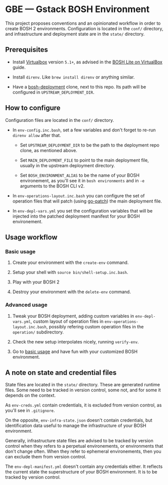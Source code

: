 GBE — Gstack BOSH Environment
=============================

This project proposes conventions and an opinionated workflow in order to
create BOSH 2 environments. Configuration is located in the `conf/` directory,
and infrastructure and deployment state are in the `state/` directory.


Prerequisites
-------------

- Install [Virtualbox](https://www.virtualbox.org/wiki/Downloads)
  version `5.1+`, as advised in the
  [BOSH Lite on VirtualBox](https://github.com/cloudfoundry/bosh-deployment/blob/bedbfc9bbf15df64fb9e34343b3a18995d4ca709/docs/bosh-lite-on-vbox.md#bosh-lite-on-virtualbox)
  guide.

- Install `direnv`. Like `brew install direnv` or anything similar.

- Have a [bosh-deployment](https://github.com/cloudfoundry/bosh-deployment)
  clone, next to this repo. Its path will be configured in
  `UPSTREAM_DEPLOYMENT_DIR`.


How to configure
----------------

Configuration files are located in the `conf/` directory.

- In `env-config.inc.bash`, set a few variables and don't forget to re-run
  `direnv allow` after that.

  - Set `UPSTREAM_DEPLOYMENT_DIR` to be the path to the deployment repo clone,
    as mentioned above.

  - Set `MAIN_DEPLOYMENT_FILE` to point to the main deployment file, usually
    in the upstream deployment directory.

  - Set `BOSH_ENVIRONMENT_ALIAS` to be the name of your BOSH environement, as
    you'll see it in `bosh environments` and in `-e` arguments to the BOSH CLI
    v2.

- In `env-operations-layout.inc.bash` you can configure the set of operation files
  that will patch (using
  [go-patch](https://github.com/cppforlife/go-patch/blob/master/docs/examples.md))
  the main deployment file.

- In `env-depl-vars.yml` you set the configuration variables that will be injected into
  the patched deployment manifest for your BOSH environement.


Usage workflow
--------------

### Basic usage

1. Create your environment with the `create-env` command.

2. Setup your shell with `source bin/shell-setup.inc.bash`.

3. Play with your BOSH 2

4. Destroy your environment with the `delete-env` command.


### Advanced usage

1. Tweak your BOSH deployment, adding custom variables in `env-depl-vars.yml`,
   custom layout of operation files in `env-operations-layout.inc.bash`,
   possibly refering custom operation files in the `operation/` subdirectory.

2. Check the new setup interpolates nicely, running `verify-env`.

3. Go to [basic usage](#basic-usage) and have fun with your customized BOSH
   environment.


A note on state and credential files
------------------------------------

State files are located in the `state/` directory. These are generated runtime
files. Some need to be tracked in version control, some not, and for some it
depends on the context.

As `env-creds.yml` contain credentials, it is excluded from version control,
as you'll see in `.gitignore`.

On the opposite, `env-infra-state.json` doesn't contain credentials, but
identification data useful to manage the infrastructure of your BOSH
environment.

Generally, infrastructure state files are advised to be tracked by version
control when they refers to a perpetual environements, or environments that
don't change often. When they refer to ephemeral environements, then you can
exclude them from version control.
 
The `env-depl-manifest.yml` doesn't contain any credentials either. It
reflects the current state the superstructure of your BOSH environment. It is
to be tracked by version control.
